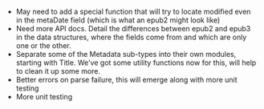 - May need to add a special function that will try to locate modified
  even in the metaDate field (which is what an epub2 might look like)
- Need more API docs. Detail the differences between epub2 and
  epub3 in the data structures, where the fields come from and which
  are only one or the other.
- Separate some of the Metadata sub-types into their own modules,
  starting with Title. We've got some utility functions now for this,
  will help to clean it up some more.
- Better errors on parse failure, this will emerge along with more unit testing
- More unit testing
